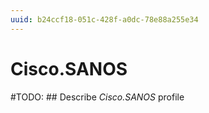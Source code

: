 ```yaml
---
uuid: b24ccf18-051c-428f-a0dc-78e88a255e34
---
```



# Cisco.SANOS


#TODO: ## Describe *Cisco.SANOS* profile

